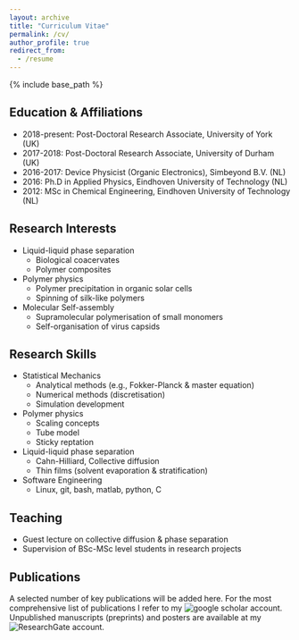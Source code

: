 ```yaml
---
layout: archive
title: "Curriculum Vitae"
permalink: /cv/
author_profile: true
redirect_from:
  - /resume
---
```


{% include base_path %}

Education & Affiliations
------
* 2018-present: Post-Doctoral Research Associate, University of York (UK) 
* 2017-2018: Post-Doctoral Research Associate, University of Durham  (UK) 
* 2016-2017: Device Physicist (Organic Electronics), Simbeyond B.V.  (NL)
* 2016: Ph.D in Applied Physics, Eindhoven University of Technology  (NL)
* 2012: MSc in Chemical Engineering, Eindhoven University of Technology  (NL)


Research Interests
------
* Liquid-liquid phase separation
  * Biological coacervates
  * Polymer composites
* Polymer physics
  * Polymer precipitation in organic solar cells
  * Spinning of silk-like polymers
* Molecular Self-assembly
  * Supramolecular polymerisation of small monomers
  * Self-organisation of virus capsids
  
Research Skills
------
* Statistical Mechanics  
  * Analytical methods (e.g., Fokker-Planck & master equation)
  * Numerical methods (discretisation)
  * Simulation development
* Polymer physics
  * Scaling concepts
  * Tube model
  * Sticky reptation
* Liquid-liquid phase separation
  * Cahn-Hilliard, Collective diffusion
  * Thin films (solvent evaporation & stratification) 
* Software Engineering
  * Linux, git, bash, matlab, python, C

Teaching 
------
* Guest lecture on collective diffusion & phase separation  
* Supervision of BSc-MSc level students in research projects

Publications 
------
A selected number of key publications will be added here. 
For the most comprehensive list of publications I refer to my ![google scholar](https://scholar.google.co.uk/citations?user=SKHIHrEAAAAJ&hl=nl) account. Unpublished manuscripts (preprints) and posters are available at my ![ResearchGate](https://www.researchgate.net/profile/Charley_Schaefer2) account.
